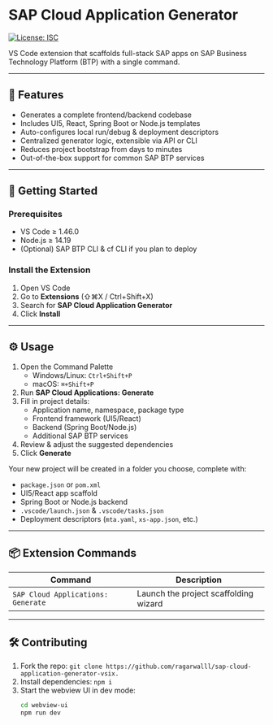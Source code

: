 # SAP Cloud Application Generator

[![License: ISC](https://img.shields.io/badge/License-ISC-blue.svg)](https://opensource.org/licenses/ISC)

VS Code extension that scaffolds full-stack SAP apps on SAP Business Technology Platform (BTP) with a single command.

---

## 🚀 Features

- Generates a complete frontend/backend codebase  
- Includes UI5, React, Spring Boot or Node.js templates  
- Auto-configures local run/debug & deployment descriptors  
- Centralized generator logic, extensible via API or CLI  
- Reduces project bootstrap from days to minutes  
- Out-of-the-box support for common SAP BTP services  

---

## 🎯 Getting Started

### Prerequisites

- VS Code ≥ 1.46.0  
- Node.js ≥ 14.19  
- (Optional) SAP BTP CLI & cf CLI if you plan to deploy  

### Install the Extension

1. Open VS Code  
2. Go to **Extensions** (⇧⌘X / Ctrl+Shift+X)  
3. Search for **SAP Cloud Application Generator**  
4. Click **Install**

---

## ⚙️ Usage

1. Open the Command Palette  
   - Windows/Linux: `Ctrl+Shift+P`  
   - macOS: `⌘+Shift+P`  
2. Run **SAP Cloud Applications: Generate**  
3. Fill in project details:
   - Application name, namespace, package type  
   - Frontend framework (UI5/React)  
   - Backend (Spring Boot/Node.js)  
   - Additional SAP BTP services  
4. Review & adjust the suggested dependencies  
5. Click **Generate**  

Your new project will be created in a folder you choose, complete with:
- `package.json` or `pom.xml`  
- UI5/React app scaffold  
- Spring Boot or Node.js backend  
- `.vscode/launch.json` & `.vscode/tasks.json`  
- Deployment descriptors (`mta.yaml`, `xs-app.json`, etc.)  

---

## 📦 Extension Commands

| Command                                   | Description                                |
|-------------------------------------------|--------------------------------------------|
| `SAP Cloud Applications: Generate`        | Launch the project scaffolding wizard      |

---

## 🛠️ Contributing

1. Fork the repo: `git clone https://github.com/ragarwalll/sap-cloud-application-generator-vsix.`  
2. Install dependencies: `npm i`  
3. Start the webview UI in dev mode:  
   ```bash
   cd webview-ui
   npm run dev
